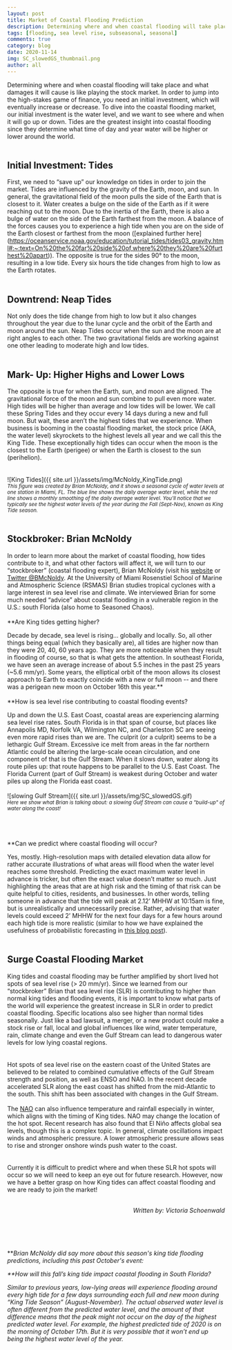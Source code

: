 ```yaml
---
layout: post
title: Market of Coastal Flooding Prediction
description: Determining where and when coastal flooding will take place and what damages it will cause is like playing the stock market.
tags: [flooding, sea level rise, subseasonal, seasonal]
comments: true
category: blog
date: 2020-11-14
img: SC_slowedGS_thumbnail.png
author: all
---
```


Determining where and when coastal flooding will take place and what damages it will cause is like playing the stock market. In order to jump into the high-stakes game of finance, you need an initial investment, which will eventually increase or decrease. To dive into the coastal flooding market, our initial investment is the water level, and we want to see where and when it will go up or down. Tides are the greatest insight into coastal flooding since they determine what time of day and year water will be higher or lower around the world. 
<br><br>
<h2>Initial Investment: Tides</h2>

First, we need to “save up” our knowledge on tides in order to join the market. Tides are influenced by the gravity of the Earth, moon, and sun. In general, the gravitational field of the moon pulls the side of the Earth that is closest to it. Water creates a bulge on the side of the Earth as if it were reaching out to the moon. Due to the inertia of the Earth, there is also a bulge of water on the side of the Earth farthest from the moon. A balance of the forces causes you to experience a high tide when you are on the side of the Earth closest or farthest from the moon ([explained further here] (https://oceanservice.noaa.gov/education/tutorial_tides/tides03_gravity.html#:~:text=On%20the%20far%20side%20of,where%20they%20are%20furthest%20apart)). The opposite is true for the sides 90° to the moon, resulting in a low tide. Every six hours the tide changes from high to low as the Earth rotates.
<br><br> 
<h2>Downtrend: Neap Tides</h2>
 
Not only does the tide change from high to low but it also changes throughout the year due to the lunar cycle and the orbit of the Earth and moon around the sun. Neap Tides occur when the sun and the moon are at right angles to each other. The two gravitational fields are working against one other leading to moderate high and low tides. 
<br><br> 
<h2>Mark- Up: Higher Highs and Lower Lows</h2>
 
The opposite is true for when the Earth, sun, and moon are aligned. The gravitational force of the moon and sun combine to pull even more water. High tides will be higher than average and low tides will be lower. We call these Spring Tides and they occur every 14 days during a new and full moon. But wait, these aren’t the highest tides that we experience. When business is booming in the coastal flooding market, the stock price (AKA, the water level) skyrockets to the highest levels all year and we call this the King Tide.  These exceptionally high tides can occur when the moon is the closest to the Earth (perigee) or when the Earth is closest to the sun (perihelion).  
<br><br>
![King Tides]({{ site.url }}/assets/img/McNoldy_KingTide.png)
<br><sub><i>This figure was created by Brian McNoldy, and it shows a seasonal cycle of water levels at one station in Miami, FL. The blue line shows the daily average water level, while the red line shows a monthly smoothing of the daily average water level. You'll notice that we typically see the highest water levels of the year during the Fall (Sept-Nov), known as King Tide season.</i></sub>
<br><br> 
<h2>Stockbroker: Brian McNoldy</h2>
 
In order to learn more about the market of coastal flooding, how tides contribute to it, and what other factors will affect it, we will turn to our “stockbroker” (coastal flooding expert), Brian McNoldy (visit his [website](http://bmcnoldy.rsmas.miami.edu/) or [Twitter @BMcNoldy](https://twitter.com/BMcNoldy). At the University of Miami Rosenstiel School of Marine and Atmospheric Science (RSMAS) Brian studies tropical cyclones with a large interest in sea level rise and climate. We interviewed Brian for some much needed “advice” about coastal flooding in a vulnerable region in the U.S.: south Florida (also home to Seasoned Chaos). 
<br><br> 
**Are King tides getting higher?
 
Decade by decade, sea level is rising… globally and locally. So, all other things being equal (which they basically are), all tides are higher now than they were 20, 40, 60 years ago.  They are more noticeable when they result in flooding of course, so that is what gets the attention.  In southeast Florida, we have seen an average increase of about 5.5 inches in the past 25 years (~5.6 mm/yr). Some years, the elliptical orbit of the moon allows its closest approach to Earth to exactly coincide with a new or full moon -- and there was a perigean new moon on October 16th this year.**
<br><br> 
**How is sea level rise contributing to coastal flooding events?
 
Up and down the U.S. East Coast, coastal areas are experiencing alarming sea level rise rates. South Florida is in that span of course, but places like Annapolis MD, Norfolk VA, Wilmington NC, and Charleston SC are seeing even more rapid rises than we are. The culprit (or a culprit) seems to be a lethargic Gulf Stream. Excessive ice melt from areas in the far northern Atlantic could be altering the large-scale ocean circulation, and one component of that is the Gulf Stream. When it slows down, water along its route piles up: that route happens to be parallel to the U.S. East Coast. The Florida Current (part of Gulf Stream) is weakest during October and water piles up along the Florida east coast. 
<br><br>
![slowing Gulf Stream]({{ site.url }}/assets/img/SC_slowedGS.gif)
<br><sub><i>Here we show what Brian is talking about: a slowing Gulf Stream can cause a "build-up" of water along the coast!</i></sub>
<br><br> 

<br><br> 
**Can we predict where coastal flooding will occur?
 
Yes, mostly. High-resolution maps with detailed elevation data allow for rather accurate illustrations of what areas will flood when the water level reaches some threshold. Predicting the exact maximum water level in advance is tricker, but often the exact value doesn’t matter so much. Just highlighting the areas that are at high risk and the timing of that risk can be quite helpful to cities, residents, and businesses.  In other words, telling someone in advance that the tide will peak at 2.12’ MHHW at 10:15am is fine, but is unrealistically and unnecessarily precise. Rather, advising that water levels could exceed 2’ MHHW for the next four days for a few hours around each high tide is more realistic (similar to how we have explained the usefulness of probabilistic forecasting in [this blog post](https://seasonedchaos.github.io/Round-2-Welcome-to-the-Seasoned_Chaos-Casino/)).
<br><br>
<h2>Surge Coastal Flooding Market</h2>
 
King tides and coastal flooding may be further amplified by short lived hot spots of sea level rise (> 20 mm/yr). Since we learned from our “stockbroker” Brian that sea level rise (SLR) is contributing to higher than normal king tides and flooding events, it is important to know what parts of the world will experience the greatest increase in SLR in order to predict coastal flooding. Specific locations also see higher than normal tides seasonally. Just like a bad lawsuit, a merger, or a new product could make a stock rise or fall, local and global influences like wind, water temperature, rain, climate change and even the Gulf Stream can lead to dangerous water levels for low lying coastal regions.  
<br><br>
Hot spots of sea level rise on the eastern coast of the United States are believed to be related to combined cumulative effects of the Gulf Stream strength and position, as well as ENSO and NAO. In the recent decade accelerated SLR along the east coast has shifted from the mid-Atlantic to the south. This shift has been associated with changes in the Gulf Stream. 
<br><br>
The [NAO](https://seasonedchaos.github.io/Seasoned-Chaos-presents-the-North-Atlantic-Oscillation/) can also influence temperature and rainfall especially in winter, which aligns with the timing of King tides. NAO may change the location of the hot spot. Recent research has also found that El Niño affects global sea levels, though this is a complex topic. In general, climate oscillations impact winds and atmospheric pressure. A lower atmospheric pressure allows seas to rise and stronger onshore winds push water to the coast.  
<br><br>
Currently it is difficult to predict where and when these SLR hot spots will occur so we will need to keep an eye out for future research. However, now we have a better grasp on how King tides can affect coastal flooding and we are ready to join the market!
<br><br>
<div style="text-align: right"><i> Written by: Victoria Schoenwald</i></div>

<br><br><br><br>
**<i>Brian McNoldy did say more about this season's king tide flooding predictions, including this past October's event:
 
**How will this fall’s king tide impact coastal flooding in South Florida?
 
Similar to previous years, low-lying areas will experience flooding around every high tide for a few days surrounding each full and new moon during “King Tide Season” (August-November). The actual observed water level is often different from the predicted water level, and the amount of that difference means that the peak might not occur on the day of the highest predicted water level.  For example, the highest predicted tide of 2020 is on the morning of October 17th. But it is very possible that it won’t end up being the highest water level of the year.  
